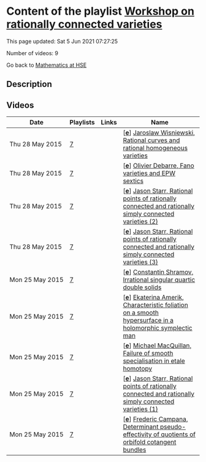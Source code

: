 # Content of the playlist [Workshop on rationally connected varieties](https://youtube.com/playlist?list=PLq3E5oubNNoDc9S163Nd5dpVI4Z5rxU-x)

This page updated: Sat 5 Jun 2021 07:27:25

Number of videos: 9

Go back to [Mathematics at HSE](./README.md)

## Description



## Videos

|Date|Playlists|Links|Name|
|---|---|---|---|
| Thu&nbsp;28&nbsp;May&nbsp;2015 | [7](./playlists/7.md "Workshop on rationally connected varieties") |  | [[**e**](https://studio.youtube.com/video/59h8lGhnD1U/edit)] [Jaroslaw Wisniewski, Rational curves and rational homogeneous varieties](https://youtube.com/watch?v=59h8lGhnD1U&list=PLq3E5oubNNoDc9S163Nd5dpVI4Z5rxU-x "Это видео создано с помощью видеоредактора YouTube (http://www.youtube.com/editor)") |
| Thu&nbsp;28&nbsp;May&nbsp;2015 | [7](./playlists/7.md "Workshop on rationally connected varieties") |  | [[**e**](https://studio.youtube.com/video/yt3YM14VGQc/edit)] [Olivier Debarre, Fano varieties and EPW sextics](https://youtube.com/watch?v=yt3YM14VGQc&list=PLq3E5oubNNoDc9S163Nd5dpVI4Z5rxU-x "Это видео создано с помощью видеоредактора YouTube (http://www.youtube.com/editor)") |
| Thu&nbsp;28&nbsp;May&nbsp;2015 | [7](./playlists/7.md "Workshop on rationally connected varieties") |  | [[**e**](https://studio.youtube.com/video/BRRpqzwHY58/edit)] [Jason Starr, Rational points of rationally connected and rationally simply connected varieties (2)](https://youtube.com/watch?v=BRRpqzwHY58&list=PLq3E5oubNNoDc9S163Nd5dpVI4Z5rxU-x "Это видео создано с помощью видеоредактора YouTube (http://www.youtube.com/editor)") |
| Thu&nbsp;28&nbsp;May&nbsp;2015 | [7](./playlists/7.md "Workshop on rationally connected varieties") |  | [[**e**](https://studio.youtube.com/video/ConfkWroQGg/edit)] [Jason Starr, Rational points of rationally connected and rationally simply connected varieties (3)](https://youtube.com/watch?v=ConfkWroQGg&list=PLq3E5oubNNoDc9S163Nd5dpVI4Z5rxU-x "Это видео создано с помощью видеоредактора YouTube (http://www.youtube.com/editor)") |
| Mon&nbsp;25&nbsp;May&nbsp;2015 | [7](./playlists/7.md "Workshop on rationally connected varieties") |  | [[**e**](https://studio.youtube.com/video/KmmyYFIB_ds/edit)] [Constantin Shramov, Irrational singular quartic double solids](https://youtube.com/watch?v=KmmyYFIB_ds&list=PLq3E5oubNNoDc9S163Nd5dpVI4Z5rxU-x "Это видео создано с помощью видеоредактора YouTube (http://www.youtube.com/editor)") |
| Mon&nbsp;25&nbsp;May&nbsp;2015 | [7](./playlists/7.md "Workshop on rationally connected varieties") |  | [[**e**](https://studio.youtube.com/video/t-ouO-FVX8k/edit)] [Ekaterina Amerik, Characteristic foliation on a smooth hypersurface in a holomorphic symplectic man](https://youtube.com/watch?v=t-ouO-FVX8k&list=PLq3E5oubNNoDc9S163Nd5dpVI4Z5rxU-x "Это видео создано с помощью видеоредактора YouTube (http://www.youtube.com/editor)") |
| Mon&nbsp;25&nbsp;May&nbsp;2015 | [7](./playlists/7.md "Workshop on rationally connected varieties") |  | [[**e**](https://studio.youtube.com/video/XgQcSyIM_3o/edit)] [Michael MacQuillan, Failure of smooth specialisation in etale homotopy](https://youtube.com/watch?v=XgQcSyIM_3o&list=PLq3E5oubNNoDc9S163Nd5dpVI4Z5rxU-x "Это видео создано с помощью видеоредактора YouTube (http://www.youtube.com/editor)") |
| Mon&nbsp;25&nbsp;May&nbsp;2015 | [7](./playlists/7.md "Workshop on rationally connected varieties") |  | [[**e**](https://studio.youtube.com/video/9k9suXC4bkI/edit)] [Jason Starr, Rational points of rationally connected and rationally simply connected varieties (1)](https://youtube.com/watch?v=9k9suXC4bkI&list=PLq3E5oubNNoDc9S163Nd5dpVI4Z5rxU-x "Это видео создано с помощью видеоредактора YouTube (http://www.youtube.com/editor)") |
| Mon&nbsp;25&nbsp;May&nbsp;2015 | [7](./playlists/7.md "Workshop on rationally connected varieties") |  | [[**e**](https://studio.youtube.com/video/pWYe2kWP7DI/edit)] [Frederic Campana, Determinant pseudo-effectivity of quotients of orbifold cotangent bundles](https://youtube.com/watch?v=pWYe2kWP7DI&list=PLq3E5oubNNoDc9S163Nd5dpVI4Z5rxU-x "Это видео создано с помощью видеоредактора YouTube (http://www.youtube.com/editor)") |
